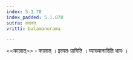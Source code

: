 ```yaml
---
index: 5.1.78
index_padded: 5.1.078
sutra: कालात्‌
vritti: balamanorama

---
```

<<कालात्>> - कालात् । इत्यतः प्रागिति । व्याख्यानादिति भावः । 